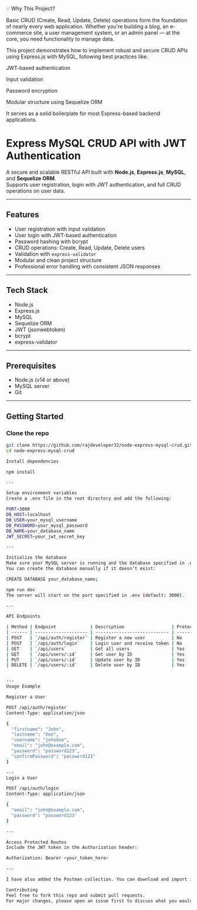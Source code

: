 💡 Why This Project?

Basic CRUD (Create, Read, Update, Delete) operations form the foundation of nearly every web application. Whether you're building a blog, an e-commerce site, a user management system, or an admin panel — at the core, you need functionality to manage data.

This project demonstrates how to implement robust and secure CRUD APIs using Express.js with MySQL, following best practices like:

JWT-based authentication

Input validation

Password encryption

Modular structure using Sequelize ORM

It serves as a solid boilerplate for most Express-based backend applications.

# Express MySQL CRUD API with JWT Authentication

A secure and scalable RESTful API built with **Node.js**, **Express.js**, **MySQL**, and **Sequelize ORM**.  
Supports user registration, login with JWT authentication, and full CRUD operations on user data.

---

## Features

- User registration with input validation
- User login with JWT-based authentication
- Password hashing with bcrypt
- CRUD operations: Create, Read, Update, Delete users
- Validation with `express-validator`
- Modular and clean project structure
- Professional error handling with consistent JSON responses

---

## Tech Stack

- Node.js
- Express.js
- MySQL
- Sequelize ORM
- JWT (jsonwebtoken)
- bcrypt
- express-validator

---

## Prerequisites

- Node.js (v14 or above)
- MySQL server
- Git

---

## Getting Started

### Clone the repo

```bash
git clone https://github.com/rajdeveloper32/node-express-mysql-crud.git
cd node-express-mysql-crud

Install dependencies

npm install

---

Setup environment variables
Create a .env file in the root directory and add the following:

PORT=3000
DB_HOST=localhost
DB_USER=your_mysql_username
DB_PASSWORD=your_mysql_password
DB_NAME=your_database_name
JWT_SECRET=your_jwt_secret_key

---

Initialize the database
Make sure your MySQL server is running and the database specified in .env exists.
You can create the database manually if it doesn’t exist:

CREATE DATABASE your_database_name;

npm run dev
The server will start on the port specified in .env (default: 3000).

---

API Endpoints

| Method | Endpoint             | Description                  | Protected |
| ------ | -------------------- | ---------------------------- | --------- |
| POST   | `/api/auth/register` | Register a new user          | No        |
| POST   | `/api/auth/login`    | Login user and receive token | No        |
| GET    | `/api/users`         | Get all users                | Yes       |
| GET    | `/api/users/:id`     | Get user by ID               | Yes       |
| PUT    | `/api/users/:id`     | Update user by ID            | Yes       |
| DELETE | `/api/users/:id`     | Delete user by ID            | Yes       |


---
Usage Example

Register a User

POST /api/auth/register
Content-Type: application/json

{
  "firstname": "John",
  "lastname": "Doe",
  "username": "johndoe",
  "email": "john@example.com",
  "password": "password123",
  "confirmPassword": "password123"
}

---
Login a User

POST /api/auth/login
Content-Type: application/json

{
  "email": "john@example.com",
  "password": "password123"
}

---

Access Protected Routes
Include the JWT token in the Authorization header:

Authorization: Bearer <your_token_here>

---

I have also added the Postman collection. You can download and import it into Postman to test the APIs directly from there.

Contributing
Feel free to fork this repo and submit pull requests.
For major changes, please open an issue first to discuss what you would like to change.


